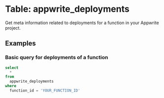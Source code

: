 # Table: appwrite_deployments

Get meta information related to deployments for a function in your Appwrite project.

## Examples

### Basic query for deployments of a function

```sql
select
  *
from
  appwrite_deployments
where
  function_id = 'YOUR_FUNCTION_ID'
```

